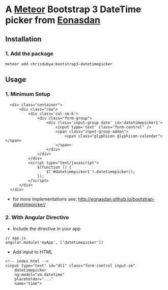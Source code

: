 # A [Meteor](http://meteor.com) Bootstrap 3 DateTime picker from [Eonasdan](https://github.com/Eonasdan/bootstrap-datetimepicker)

## Installation

### 1. Add the package

```
meteor add chrisdubya:bootstrap3-datetimepicker
```

## Usage

### 1. Minimum Setup

```
  <div class="container">
      <div class="row">
          <div class='col-sm-6'>
              <div class="form-group">
                  <div class='input-group date' id='datetimepicker1'>
                      <input type='text' class="form-control" />
                      <span class="input-group-addon">
                          <span class="glyphicon glyphicon-calendar"></span>
                      </span>
                  </div>
              </div>
          </div>
          <script type="text/javascript">
              $(function () {
                  $('#datetimepicker1').datetimepicker();
              });
          </script>
      </div>
  </div>
```
* for more implementations see:  http://eonasdan.github.io/bootstrap-datetimepicker/

### 2. With Angular Directive

* Include the directive in your app

```
// app.js
angular.module('myApp', ['datetimepicker'])
```

* Add input to HTML

```
<!-- index.html -->
<input type="text" id="dt1" class="form-control input-sm"
    datetimepicker
    ng-model="vm.datetime"
    placeholder="..."
    name="time">
```

